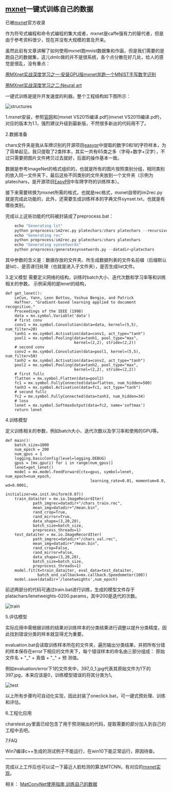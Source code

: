 [mxnet](https://github.com/dmlc/mxnet)一键式训练自己的数据
-----

已被[mxnet](https://github.com/dmlc/mxnet/tree/master/example)官方收录

作为符号式编程和命令式编程的集大成者，mxnet是caffe强有力的替代者，但是由于参考资料很少，现在并没有大规模的普及开来。

虽然此前有文章讲解了如何使用mxnet跑mnist数据集和作画，但是我们需要的是跑自己的数据集，这儿dmlc做的并不是很系统，各个点分散在好几处，给人的感觉是很乱，没有重点：

[用MXnet实战深度学习之一:安装GPU版mxnet并跑一个MNIST手写数字识别](http://phunter.farbox.com/post/mxnet-tutorial1)

[用MXnet实战深度学习之二:Neural art](http://phunter.farbox.com/post/mxnet-tutorial2)

一键式训练是提升开发速度的利器。整个工程结构如下图所示：

![structures](figures/structures.png)

1.mxnet安装，参照[官网](http://mxnet.readthedocs.org/en/latest/how_to/build.html)和[mxnet VS2015编译.pdf](mxnet VS2015编译.pdf)，对应的版本为1.1，强烈建议升级到最新版，不然很多新出的代码用不了。

2.数据准备

chars文件夹是我从车牌识别的开源项目[easypr](https://github.com/liuruoze/EasyPR)中提取的数字0和1的字符样本，为了简单起见，我只提取了2类样本，其实一共有65类之多（字母+数字+汉字），不过只需要把图片文件拷贝过去就好，后面的操作基本一致。

数据是参考ImageNet的格式组织的，也就是所有的图片按照类别分组，相同类别的放入同一文件夹下，最后这些不同类别的文件夹放到一个文件夹（示例为platechars，是开源项目[EasyPR](https://github.com/liuruoze/EasyPR)中车牌字符的训练样本）。

接下来需要转换为mxnet所需的格式，也就是rec格式，mxnet自带的im2rec.py就是完成此功能的，此外，还需要生成训练样本的字典文件synset.txt，也就是有哪些类别。

完成以上这些功能的代码被封装成了preprocess.bat：

```python
	echo "Generating lst"
	python preprocess/im2rec.py platechars/chars platechars --recursive=True --list=True
	echo "Generating rec"
	python preprocess/im2rec.py platechars/chars platechars
	echo "Generating synsetwords"
	python preprocess/generatesynsetwords.py --datadir=platechars
```

其中参数的含义是：数据存放的文件夹、所生成数据列表的文件名前缀（后缀默认是lst）、是否递归处理（也就是进入子文件夹），是否生成list文件。

3.定义模型
需要定义网络的结构，训练时batch大小、迭代次数和学习率等和训练相关的参数。
示例采用的是lenet的结构，
```
def get_lenet():
    LeCun, Yann, Leon Bottou, Yoshua Bengio, and Patrick
    Haffner. "Gradient-based learning applied to document recognition."
    Proceedings of the IEEE (1998)
    data = mx.symbol.Variable('data')
    # first conv
    conv1 = mx.symbol.Convolution(data=data, kernel=(5,5), num_filter=20)
    tanh1 = mx.symbol.Activation(data=conv1, act_type="tanh")
    pool1 = mx.symbol.Pooling(data=tanh1, pool_type="max",
                              kernel=(2,2), stride=(2,2))
    # second conv
    conv2 = mx.symbol.Convolution(data=pool1, kernel=(5,5), num_filter=50)
    tanh2 = mx.symbol.Activation(data=conv2, act_type="tanh")
    pool2 = mx.symbol.Pooling(data=tanh2, pool_type="max",
                              kernel=(2,2), stride=(2,2))
    # first fullc
    flatten = mx.symbol.Flatten(data=pool2)
    fc1 = mx.symbol.FullyConnected(data=flatten, num_hidden=500)
    tanh3 = mx.symbol.Activation(data=fc1, act_type="tanh")
    # second fullc
    fc2 = mx.symbol.FullyConnected(data=tanh3, num_hidden=34)
    # loss
    lenet = mx.symbol.SoftmaxOutput(data=fc2, name='softmax')
    return lenet
```

4.训练模型

定义训练相关的参数，例如batch大小、迭代次数以及学习率和使用的GPU等。

```
def main():
    batch_size=1000
    num_epoch = 200
    num_gpus = 1
    logging.basicConfig(level=logging.DEBUG)
    gpus = [mx.gpu(i) for i in range(num_gpus)]
    lenet=get_lenet()
    model = mx.model.FeedForward(ctx=gpus, symbol=lenet, num_epoch=num_epoch,
                                     learning_rate=0.01, momentum=0.9, wd=0.0001,
                                     initializer=mx.init.Uniform(0.07))
    train_dataiter = mx.io.ImageRecordIter(
            path_imgrec=datadir+"/chars_train.rec",
            mean_img=datadir+"/mean.bin",
            rand_crop=True,
            rand_mirror=True,
            data_shape=(3,20,20),
            batch_size=batch_size,
            preprocess_threads=1)
    test_dataiter = mx.io.ImageRecordIter(
            path_imgrec=datadir+"/chars_val.rec",
            mean_img=datadir+"/mean.bin",
            rand_crop=False,
            rand_mirror=False,
            data_shape=(3,20,20),
            batch_size=batch_size,
            preprocess_threads=1)
    model.fit(X=train_dataiter, eval_data=test_dataiter,
              batch_end_callback=mx.callback.Speedometer(100))
    model.save(datadir+'/lenetweights',num_epoch)
```

 前述两部分的代码可通过train.bat进行训练，生成的模型文件存于platachars/lenetweights-0200.params，其中200是迭代的次数。

![train](figures/train.png)

5.评估模型

实际应用中需根据训练的结果对训练样本的分类结果进行调整以提升分类精度，因此找到错误分类的样本就显得尤为重要。

evaluation.bat会读取训练样本所在的文件夹，遍历输出分类结果，并把所有分错的样本保存在error下相应的文件夹下，每个错误样本的命名由三部分组成：
原始文件名 + "\_" + 真值 + "\_" + 预 测值。

例如evaluation/error下1的文件夹中，397_0_1.jpg代表其原始文件为1下的397.jpg，本来应该是0，训练模型错误的将其分类为1。

![test](figures/test.png)

以上所有步骤均可自动化实现，因此封装了oneclick.bat，可一键式预处理、训练和评估。

6.工程化应用

charstest.py里面已经包含了用于预测输出的代码，提取需要的部分加入到自己的工程中去吧。

7.FAQ

Win7编译c++生成的测试例子不能运行，在win10下能正常运行，原因待查。

-----

完成以上工作后也可以试一下最近人脸检测的算法MTCNN，有对应的[mxnet实现](https://github.com/imistyrain/MTCNN-VS)。

相关：
[MatConvNet使用指南,训练自己的数据](https://github.com/imistyrain/MatConvNet-mr)

